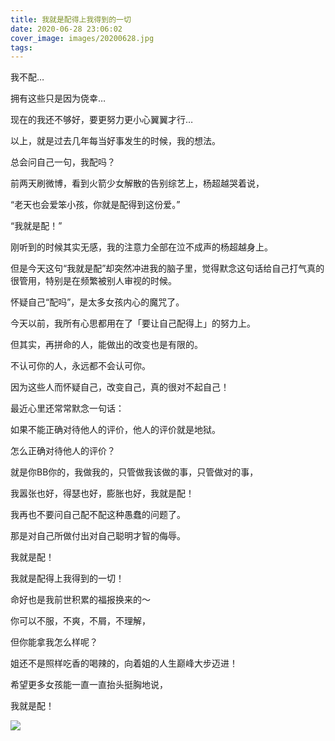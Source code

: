```yaml
---
title: 我就是配得上我得到的一切
date: 2020-06-28 23:06:02
cover_image: images/20200628.jpg
tags:
---
```

我不配…

拥有这些只是因为侥幸…

现在的我还不够好，要更努力更小心翼翼才行…

以上，就是过去几年每当好事发生的时候，我的想法。

总会问自己一句，我配吗？

前两天刷微博，看到火箭少女解散的告别综艺上，杨超越哭着说，

“老天也会爱笨小孩，你就是配得到这份爱。”

“我就是配！”

刚听到的时候其实无感，我的注意力全部在泣不成声的杨超越身上。

但是今天这句“我就是配”却突然冲进我的脑子里，觉得默念这句话给自己打气真的很管用，特别是在频繁被别人审视的时候。

怀疑自己“配吗”，是太多女孩内心的魔咒了。

今天以前，我所有心思都用在了「要让自己配得上」的努力上。

但其实，再拼命的人，能做出的改变也是有限的。

不认可你的人，永远都不会认可你。

因为这些人而怀疑自己，改变自己，真的很对不起自己！

最近心里还常常默念一句话：

如果不能正确对待他人的评价，他人的评价就是地狱。

怎么正确对待他人的评价？

就是你BB你的，我做我的，只管做我该做的事，只管做对的事，

我嚣张也好，得瑟也好，膨胀也好，我就是配！

我再也不要问自己配不配这种愚蠢的问题了。

那是对自己所做付出对自己聪明才智的侮辱。

我就是配！

我就是配得上我得到的一切！

命好也是我前世积累的福报换来的～

你可以不服，不爽，不屑，不理解，

但你能拿我怎么样呢？

姐还不是照样吃香的喝辣的，向着姐的人生巅峰大步迈进！

希望更多女孩能一直一直抬头挺胸地说，

我就是配！

<image src='/images/20200628.jpg' class='img-fluid' />
